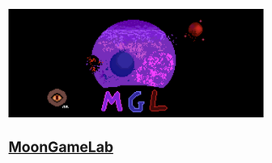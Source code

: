 ![Banner](https://github.com/MoonGameLab/.github/blob/main/public/banner.png)
# 			​[MoonGameLab](https://mgl.gitbook.io/mgl-docs)


